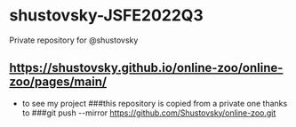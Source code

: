 # shustovsky-JSFE2022Q3
Private repository for @shustovsky
## https://shustovsky.github.io/online-zoo/online-zoo/pages/main/ 
- to see my project
###this repository is copied from a private one thanks to 
###git push --mirror https://github.com/Shustovsky/online-zoo.git
